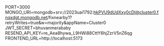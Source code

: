 PORT=3000
MONGO_URI=mongodb+srv://2023uai1792:hkPVU9dUdXxy0cDl@cluster0.fnqxdgt.mongodb.net/fixnearby1?retryWrites=true&w=majority&appName=Cluster0
JWT_SECRET=bhuvanmerababy
RESEND_API_KEY=re_Aea8hywa_L9HWi88CttY6hjZzrV5nZ6qg
FRONTEND_URL=http://localhost:5173

